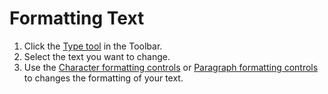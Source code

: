 # Formatting Text

1. Click the [Type tool](../working-with-tools/drawing-and-type-tools.md) in the Toolbar.
2. Select the text you want to change.
3. Use the [Character formatting controls](character-formatting-controls.md) or [Paragraph formatting controls](paragraph-formatting-controls.md) to changes the formatting of your text.

